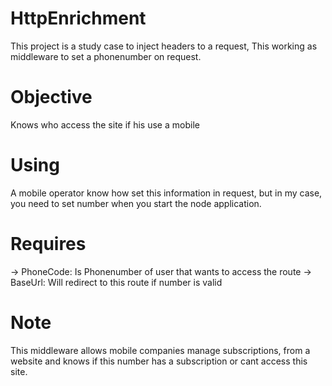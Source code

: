 # HttpEnrichment

This project is a study case to inject headers to a request, This working as middleware to set a phonenumber on request.

# Objective

Knows who access the site if his use a mobile


# Using

A mobile operator know how set this information in request, but in my case, you need to set number when you start the node application.


# Requires

-> PhoneCode: Is Phonenumber of user that wants to access the route
-> BaseUrl: Will redirect to this route if number is valid



# Note

This middleware allows mobile companies manage subscriptions, from a website and knows if this number has a subscription or cant access this site.
